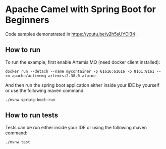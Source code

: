 # Apache Camel with Spring Boot for Beginners
Code samples demonstrated in https://youtu.be/y2h5sUYDl34 .

## How to run
To run the example, first enable Artemis MQ (need docker client installed):
```shell script
docker run --detach --name mycontainer -p 61616:61616 -p 8161:8161 --rm apache/activemq-artemis:2.38.0-alpine
```
And then run the spring boot application either inside your IDE by yourself or use the following maven command:
```shell script
./mvnw spring-boot:run
```

## How to run tests
Tests can be run either inside your IDE or using the following maven command:
```shell script
./mvnw test
```